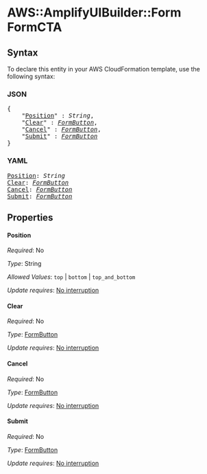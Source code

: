 # AWS::AmplifyUIBuilder::Form FormCTA

## Syntax

To declare this entity in your AWS CloudFormation template, use the following syntax:

### JSON

<pre>
{
    "<a href="#position" title="Position">Position</a>" : <i>String</i>,
    "<a href="#clear" title="Clear">Clear</a>" : <i><a href="formbutton.md">FormButton</a></i>,
    "<a href="#cancel" title="Cancel">Cancel</a>" : <i><a href="formbutton.md">FormButton</a></i>,
    "<a href="#submit" title="Submit">Submit</a>" : <i><a href="formbutton.md">FormButton</a></i>
}
</pre>

### YAML

<pre>
<a href="#position" title="Position">Position</a>: <i>String</i>
<a href="#clear" title="Clear">Clear</a>: <i><a href="formbutton.md">FormButton</a></i>
<a href="#cancel" title="Cancel">Cancel</a>: <i><a href="formbutton.md">FormButton</a></i>
<a href="#submit" title="Submit">Submit</a>: <i><a href="formbutton.md">FormButton</a></i>
</pre>

## Properties

#### Position

_Required_: No

_Type_: String

_Allowed Values_: <code>top</code> | <code>bottom</code> | <code>top_and_bottom</code>

_Update requires_: [No interruption](https://docs.aws.amazon.com/AWSCloudFormation/latest/UserGuide/using-cfn-updating-stacks-update-behaviors.html#update-no-interrupt)

#### Clear

_Required_: No

_Type_: <a href="formbutton.md">FormButton</a>

_Update requires_: [No interruption](https://docs.aws.amazon.com/AWSCloudFormation/latest/UserGuide/using-cfn-updating-stacks-update-behaviors.html#update-no-interrupt)

#### Cancel

_Required_: No

_Type_: <a href="formbutton.md">FormButton</a>

_Update requires_: [No interruption](https://docs.aws.amazon.com/AWSCloudFormation/latest/UserGuide/using-cfn-updating-stacks-update-behaviors.html#update-no-interrupt)

#### Submit

_Required_: No

_Type_: <a href="formbutton.md">FormButton</a>

_Update requires_: [No interruption](https://docs.aws.amazon.com/AWSCloudFormation/latest/UserGuide/using-cfn-updating-stacks-update-behaviors.html#update-no-interrupt)

